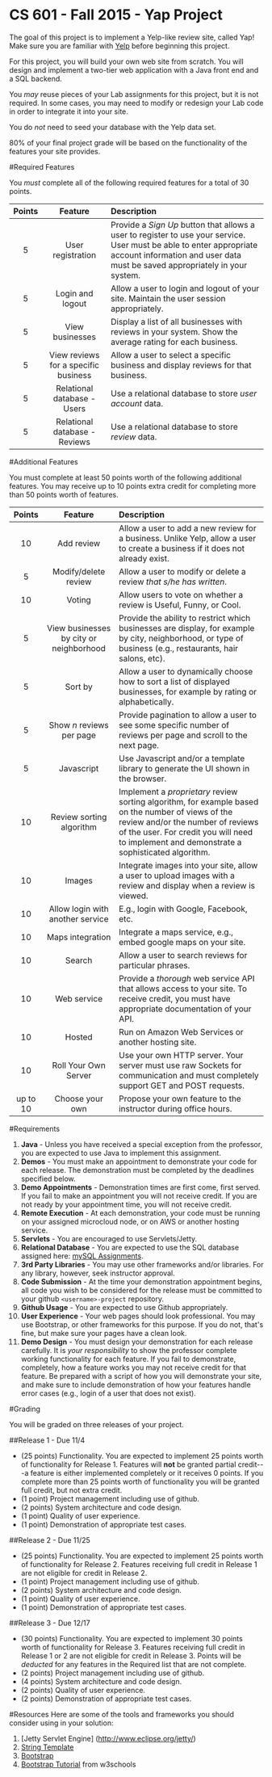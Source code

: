 CS 601 - Fall 2015 - Yap Project
=================================

The goal of this project is to implement a Yelp-like review site, called Yap! Make sure you are familiar with [Yelp](http://www.yelp.com) before beginning this project.

For this project, you will build your own web site from scratch. You will design and implement a two-tier web application with a Java front end and a SQL backend. 

You *may* reuse pieces of your Lab assignments for this project, but it is not required. In some cases, you may need to modify or redesign your Lab code in order to integrate it into your site.

You do *not* need to seed your database with the Yelp data set. 

80% of your final project grade will be based on the functionality of the features your site provides. 

#Required Features

You *must* complete all of the following required features for a total of 30 points.


| Points   | Feature         | Description |
| :-------: |:-------------:| :-----|
| 5 | User registration | Provide a *Sign Up* button that allows a user to register to use your service. User must be able to enter appropriate account information and user data must be saved appropriately in your system. | 
| 5 | Login and logout | Allow a user to login and logout of your site. Maintain the user session appropriately. |
| 5 | View businesses | Display a list of all businesses with reviews in your system. Show the average rating for each business. |
| 5 | View reviews for a specific business | Allow a user to select a specific business and display reviews for that business. |
| 5 | Relational database - Users | Use a relational database to store *user account* data. |
| 5 | Relational database - Reviews | Use a relational database to store *review* data. |


#Additional Features

You must complete at least 50 points worth of the following additional features. You may receive up to 10 points extra credit for completing more than 50 points worth of features.


| Points   | Feature         | Description |
| :-------: |:-------------:| :-----|
| 10 | Add review | Allow a user to add a new review for a business. Unlike Yelp, allow a user to create a business if it does not already exist. |
| 5 | Modify/delete review | Allow a user to modify or delete a review *that s/he has written*.
| 10 | Voting | Allow users to vote on whether a review is Useful, Funny, or Cool. |
| 5 | View businesses by city or neighborhood | Provide the ability to restrict which businesses are display, for example by city, neighborhood, or type of business (e.g., restaurants, hair salons, etc). |
| 5 | Sort by | Allow a user to dynamically choose how to sort a list of displayed businesses, for example by rating or alphabetically. |
| 5 | Show *n* reviews per page | Provide pagination to allow a user to see some specific number of reviews per page and scroll to the next page. |
| 5 | Javascript | Use Javascript and/or a template library to generate the UI shown in the browser. |
| 10 | Review sorting algorithm | Implement a *proprietary* review sorting algorithm, for example based on the number of views of the review and/or the number of reviews of the user. For credit you will need to implement and demonstrate a sophisticated algorithm. |
| 10 | Images | Integrate images into your site, allow a user to upload images with a review and display when a review is viewed. |
| 10 | Allow login with another service | E.g., login with Google, Facebook, etc. |
| 10 | Maps integration | Integrate a maps service, e.g., embed google maps on your site. |
| 10 | Search | Allow a user to search reviews for particular phrases. |
| 10 | Web service | Provide a *thorough* web service API that allows access to your site. To receive credit, you must have appropriate documentation of your API. |
| 10 | Hosted | Run on Amazon Web Services or another hosting site. |
| 10 | Roll Your Own Server | Use your own HTTP server. Your server must use raw Sockets for communication and must completely support GET and POST requests. |
| up to 10 | Choose your own | Propose your own feature to the instructor during office hours. |

#Requirements

1. **Java** - Unless you have received a special exception from the professor, you are expected to use Java to implement this assignment.
2. **Demos** - You must make an appointment to demonstrate your code for each release. The demonstration must be completed by the deadlines specified below. 
3. **Demo Appointments** - Demonstration times are first come, first served. If you fail to make an appointment you will not receive credit. If you are not ready by your appointment time, you will not receive credit.
4. **Remote Execution** - At each demonstration, your code must be running on your assigned microcloud node, or on AWS or another hosting service.
5. **Servlets** - You are encouraged to use Servlets/Jetty.
6. **Relational Database** - You are expected to use the SQL database assigned here: [mySQL Assignments](sqlassigns.md).
7. **3rd Party Libraries** - You may use other frameworks and/or libraries. For any library, however, seek instructor approval.
8. **Code Submission** - At the time your demonstration appointment begins, all code you wish to be considered for the release must be committed to your github `<username>-project` repository.
9. **Github Usage** - You are expected to use Github appropriately.
10. **User Experience** - Your web pages should look professional. You may use Bootstrap, or other frameworks for this purpose. If you do not, that's fine, but make sure your pages have a clean look.
11. **Demo Design** - You must design your demonstration for each release carefully. It is *your responsibility* to show the professor complete working functionality for each feature. If you fail to demonstrate, completely, how a feature works you may not receive credit for that feature. Be prepared with a script of how you will demonstrate your site, and make sure to include demonstration of how your features handle error cases (e.g., login of a user that does not exist).


#Grading

You will be graded on three releases of your project. 

##Release 1 - Due 11/4 

- (25 points) Functionality. You are expected to implement 25 points worth of functionality for Release 1. Features will **not** be granted partial credit---a feature is either implemented completely or it receives 0 points. If you complete more than 25 points worth of functionality you will be granted full credit, but not extra credit. 
- (1 point) Project management including use of github.
- (2 points) System architecture and code design.
- (1 point) Quality of user experience.
- (1 point) Demonstration of appropriate test cases.

##Release 2 - Due 11/25

- (25 points) Functionality. You are expected to implement 25 points worth of functionality for Release 2. Features receiving full credit in Release 1 are not eligible for credit in Release 2.
- (1 point) Project management including use of github.
- (2 points) System architecture and code design.
- (1 point) Quality of user experience.
- (1 point) Demonstration of appropriate test cases.

##Release 3 - Due 12/17

- (30 points) Functionality. You are expected to implement 30 points worth of functionality for Release 3. Features receiving full credit in Release 1 or 2 are not eligible for credit in Release 3. Points will be *deducted* for any features in the Required list that are not complete.
- (2 points) Project management including use of github.
- (4 points) System architecture and code design.
- (2 points) Quality of user experience.
- (2 points) Demonstration of appropriate test cases.

#Resources
Here are some of the tools and frameworks you should consider using in your solution:

1. [Jetty Servlet Engine] (http://www.eclipse.org/jetty/)
2. [String Template](http://www.stringtemplate.org/)
3. [Bootstrap](http://getbootstrap.com/)
4. [Bootstrap Tutorial](http://www.w3schools.com/bootstrap/default.asp) from w3schools
